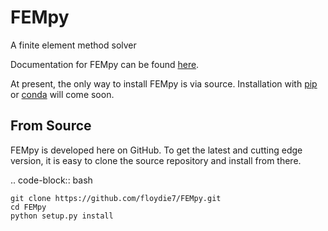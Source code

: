 # FEMpy
A finite element method solver

Documentation for FEMpy can be found [here](http://fempy.readthedocs.io).

At present, the only way to install FEMpy is via source. Installation with [pip](http://www.pip-installer.or) or
[conda](https://conda.io) will come soon.

From Source
-----------

FEMpy is developed here on GitHub. To get the latest and cutting edge version, it is
easy to clone the source repository and install from there.

.. code-block:: bash

    git clone https://github.com/floydie7/FEMpy.git
    cd FEMpy
    python setup.py install
